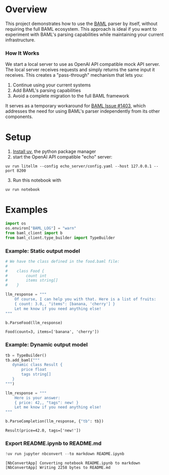 # Overview

This project demonstrates how to use the [BAML](https://www.boundaryml.com/) parser by itself, without requiring the full BAML ecosystem. This approach is ideal if you want to experiment with BAML's parsing capabilities while maintaining your current infrastructure.

### How It Works

We start a local server to use as OpenAI API compatible mock API server. The local server receives requests and simply returns the same input it receives. This creates a "pass-through" mechanism that lets you:

1. Continue using your current systems
1. Add BAML's parsing capabilities
1. Avoid a complete migration to the full BAML framework

It serves as a temporary workaround for [BAML Issue #1403](https://github.com/BoundaryML/baml/issues/1403), which addresses the need for using BAML's parser independently from its other components.



# Setup

1. [Install uv](https://docs.astral.sh/uv/getting-started/installation/), the python package manager
2. start the OpenAI API compatible "echo" server:

```uv run litellm --config echo_server/config.yaml --host 127.0.0.1 --port 8200```

3. Run this notebook with

```uv run notebook```

# Examples


```python
import os
os.environ["BAML_LOG"] = "warn"
from baml_client import b
from baml_client.type_builder import TypeBuilder
```

### Example: Static output model


```python
# We have the class defined in the food.baml file:
#
#    class Food {
#        count int
#        items string[]
#    }

llm_response = """
    Of course, I can help you with that. Here is a list of fruits:
    { count: 3.0,, "items": [banana, 'cherry'] }
    Let me know if you need anything else!
"""

b.ParseFood(llm_response)
```




    Food(count=3, items=['banana', 'cherry'])



### Example: Dynamic output model


```python
tb = TypeBuilder()
tb.add_baml("""
   dynamic class Result {
       price float
       tags string[]
   }
""")

llm_response = """
    Here is your answer:
    { price: 42,, "tags": new! }
    Let me know if you need anything else!
"""

b.ParseCompletion(llm_response, {"tb": tb})
```




    Result(price=42.0, tags=['new!'])



### Export README.ipynb to README.md


```python
!uv run jupyter nbconvert --to markdown README.ipynb
```

    [NbConvertApp] Converting notebook README.ipynb to markdown
    [NbConvertApp] Writing 2258 bytes to README.md

